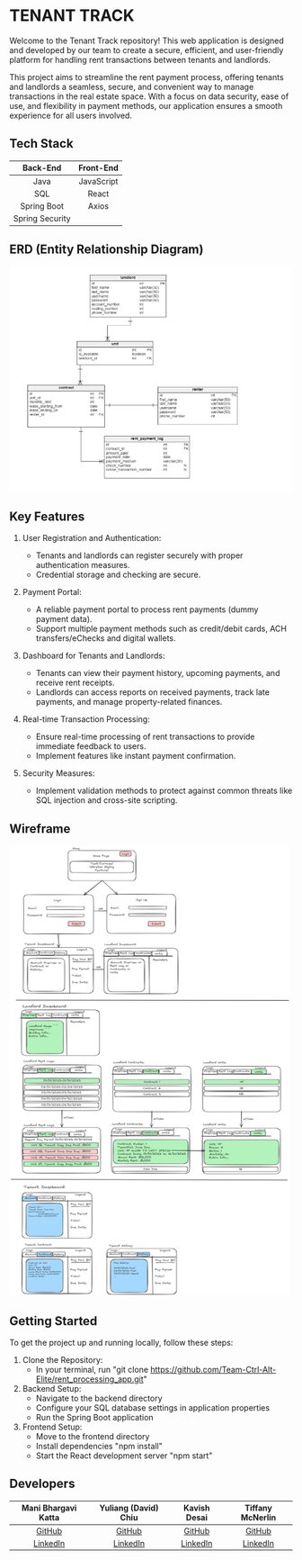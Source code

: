 # TENANT TRACK

<p>Welcome to the Tenant Track repository! This web application is designed and developed by our team to create a secure, efficient, and user-friendly platform for handling rent transactions between tenants and landlords.</p>

<p>This project aims to streamline the rent payment process, offering tenants and landlords a seamless, secure, and convenient way to manage transactions in the real estate space. With a focus on data security, ease of use, and flexibility in payment methods, our application ensures a smooth experience for all users involved.</p>

## Tech Stack

| Back-End                         |  Front-End              |
| :---:                            |     :---:               | 
| Java                             | JavaScript              |
| SQL                              | React                   |
| Spring Boot                      | Axios                   |
| Spring Security                  |                         |

## ERD (Entity Relationship Diagram)
<img width="525" height="400" src="/public/capstone-erd_v1.png" alt="Entity Relationship Diagram">

## Key Features

1. User Registration and Authentication:
   - Tenants and landlords can register securely with proper authentication measures.
   - Credential storage and checking are secure.

2. Payment Portal:
   - A reliable payment portal to process rent payments (dummy payment data).
   - Support multiple payment methods such as credit/debit cards, ACH transfers/eChecks and digital wallets.

3. Dashboard for Tenants and Landlords:
   - Tenants can view their payment history, upcoming payments, and receive rent receipts.
   - Landlords can access reports on received payments, track late payments, and manage property-related finances.

4. Real-time Transaction Processing:
   - Ensure real-time processing of rent transactions to provide immediate feedback to users.
   - Implement features like instant payment confirmation.

5. Security Measures:
   - Implement validation methods to protect against common threats like SQL injection and cross-site scripting.

## Wireframe
<img width="500" height="800" src="/public/capstone-wireframe_v1.png" alt="Wireframe">

## Getting Started
To get the project up and running locally, follow these steps:
1. Clone the Repository:
   - In your terminal, run "git clone https://github.com/Team-Ctrl-Alt-Elite/rent_processing_app.git"
2. Backend Setup:
   - Navigate to the backend directory
   - Configure your SQL database settings in application properties
   - Run the Spring Boot application
3. Frontend Setup:
   - Move to the frontend directory
   - Install dependencies "npm install"
   - Start the React development server "npm start"

## Developers
| Mani Bhargavi Katta         | Yuliang (David) Chiu     | Kavish Desai    | Tiffany McNerlin     |
| :---:                       |     :---:                |  :---:          |     :---:            |
| [GitHub](https://github.com/mbkatta1127) | [GitHub](https://github.com/y-dchiu) | [GitHub](https://github.com/Kavish-Desai) | [GitHub](https://github.com/tiff-mc1) |
| [LinkedIn](https://www.linkedin.com/in/mani-bhargavi-katta-7ba12224a/) | [LinkedIn](https://www.linkedin.com/in/yuliang-chiu/) | [LinkedIn](https://www.linkedin.com/in/desai-kavish/) | [LinkedIn](https://www.linkedin.com/in/tiffanymcnerlin/) |
